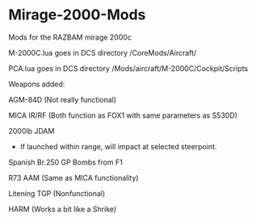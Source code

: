 # Mirage-2000-Mods
Mods for the RAZBAM mirage 2000c


M-2000C.lua goes in DCS directory /CoreMods/Aircraft/
  
  
PCA.lua goes in DCS directory /Mods/aircraft/M-2000C/Cockpit/Scripts

Weapons added: 

AGM-84D (Not really functional)


MICA IR/RF (Both function as FOX1 with same parameters as S530D)


2000lb JDAM
  - If launched within range, will impact at selected steerpoint. 


Spanish Br.250 GP Bombs from F1


R73 AAM (Same as MICA functionality)


Litening TGP (Nonfunctional)


HARM (Works a bit like a Shrike)
